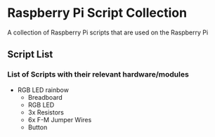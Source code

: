 # Raspberry Pi Script Collection

A collection of Raspberry Pi scripts that are used on the Raspberry Pi

## Script List
### List of Scripts with their relevant hardware/modules
- RGB LED rainbow
  - Breadboard
  - RGB LED
  - 3x Resistors
  - 6x F-M Jumper Wires
  - Button
  
